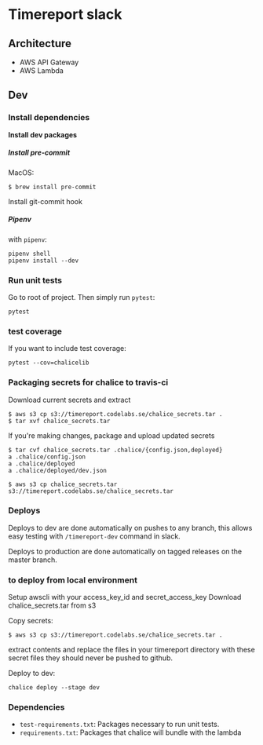 # Timereport slack

## Architecture
* AWS API Gateway
* AWS Lambda

## Dev
### Install dependencies
__Install dev packages__


##### Install pre-commit

MacOS:

```
$ brew install pre-commit
```

Install git-commit hook

##### Pipenv

with `pipenv`:
```
pipenv shell
pipenv install --dev
```

### Run unit tests
Go to root of project.
Then simply run `pytest`:
```
pytest
```
### test coverage
If you want to include test coverage:
```
pytest --cov=chalicelib
```
### Packaging secrets for chalice to travis-ci
Download current secrets and extract

```
$ aws s3 cp s3://timereport.codelabs.se/chalice_secrets.tar .
$ tar xvf chalice_secrets.tar
```

If you're making changes, package and upload updated secrets

```
$ tar cvf chalice_secrets.tar .chalice/{config.json,deployed}
a .chalice/config.json
a .chalice/deployed
a .chalice/deployed/dev.json

$ aws s3 cp chalice_secrets.tar s3://timereport.codelabs.se/chalice_secrets.tar
```


### Deploys

Deploys to dev are done automatically on pushes to any branch, this allows easy testing with `/timereport-dev` command in slack.

Deploys to production are done automatically on tagged releases on the master branch.


### to deploy from local environment

Setup awscli with your access_key_id and secret_access_key
Download chalice_secrets.tar from s3

Copy secrets:
```
$ aws s3 cp s3://timereport.codelabs.se/chalice_secrets.tar .
```

extract contents and replace the files in your timereport directory with these secret files
they should never be pushed to github.

Deploy to dev:
```
chalice deploy --stage dev
```

### Dependencies

* `test-requirements.txt`: Packages necessary to run unit tests.
* `requirements.txt`: Packages that chalice will bundle with the lambda
